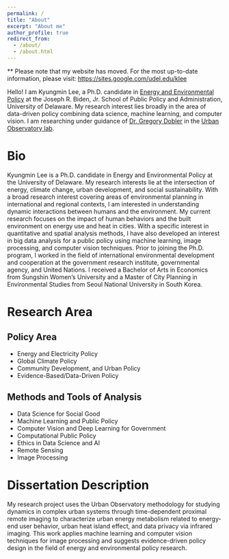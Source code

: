 ```yaml
---
permalink: /
title: "About"
excerpt: "About me"
author_profile: true
redirect_from: 
  - /about/
  - /about.html
---
```


** Please note that my website has moved. For the most up-to-date information, please visit: https://sites.google.com/udel.edu/klee


Hello! I am Kyungmin Lee, a Ph.D. candidate in [Energy and Environmental Policy](https://www.bidenschool.udel.edu/doctoral-programs/academic-programs/ph-d-in-energy-and-environmental-policy) at the Joseph R. Biden, Jr. School of Public Policy and Administration, University of Delaware. My research interest lies broadly in the area of data-driven policy combining data science, machine learning, and computer vision. I am researching under guidance of [Dr. Gregory Dobler](https://www.bidenschool.udel.edu/people/gdobler) in the [Urban Observatory lab](https://muonetwork.github.io/index.html).



Bio
======
Kyungmin Lee is a Ph.D. candidate in Energy and Environmental Policy at the University of Delaware. My research interests lie at the intersection of energy, climate change, urban development, and social sustainability. With a broad research interest covering areas of environmental planning in international and regional contexts, I am interested in understanding dynamic interactions between humans and the environment. My current research focuses on the impact of human behaviors and the built environment on energy use and heat in cities. With a specific interest in quantitative and spatial analysis methods, I have also developed an interest in big data analysis for a public policy using machine learning, image processing, and computer vision techniques. Prior to joining the Ph.D. program, I worked in the field of international environmental development and cooperation at the government research institute, governmental agency, and United Nations. I received a Bachelor of Arts in Economics from Sungshin Women’s University and a Master of City Planning in Environmental Studies from Seoul National University in South Korea.

Research Area
======

Policy Area
------
* Energy and Electricity Policy
* Global Climate Policy
* Community Development, and Urban Policy
* Evidence-Based/Data-Driven Policy


Methods and Tools of Analysis 
------
* Data Science for Social Good 
* Machine Learning and Public Policy
* Computer Vision and Deep Learning for Government 
* Computational Public Policy
* Ethics in Data Science and AI
* Remote Sensing
* Image Processing  


Dissertation Description
======
My research project uses the Urban Observatory methodology for studying dynamics in complex urban systems through time-dependent proximal remote imaging to characterize urban energy metabolism related to energy-end user behavior,  urban heat island effect, and data privacy via infrared imaging. This work applies machine learning and computer vision  techniques for image processing and suggests evidence-driven policy design in the field of energy and environmental policy research. 

